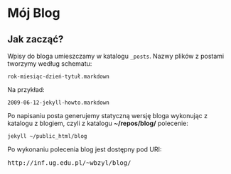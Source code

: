 # Mój Blog 

## Jak zacząć?

Wpisy do bloga umieszczamy w katalogu `_posts`.
Nazwy plików z postami tworzymy według schematu:

    rok-miesiąc-dzień-tytuł.markdown

Na przykład:

    2009-06-12-jekyll-howto.markdown

Po napisaniu posta generujemy statyczną wersję bloga wykonując z
katalogu z blogiem, czyli z katalogu **~/repos/blog/** polecenie:

    jekyll ~/public_html/blog

Po wykonaniu polecenia blog jest dostępny pod URI:

<pre>http://inf.ug.edu.pl/~wbzyl/blog/
</pre>
